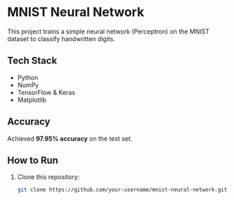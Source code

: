 # MNIST Neural Network

This project trains a simple neural network (Perceptron) on the MNIST dataset to classify handwritten digits.

## Tech Stack
- Python
- NumPy
- TensorFlow & Keras
- Matplotlib

## Accuracy
Achieved **97.95% accuracy** on the test set.

## How to Run
1. Clone this repository:
   ```bash
   git clone https://github.com/your-username/mnist-neural-network.git

